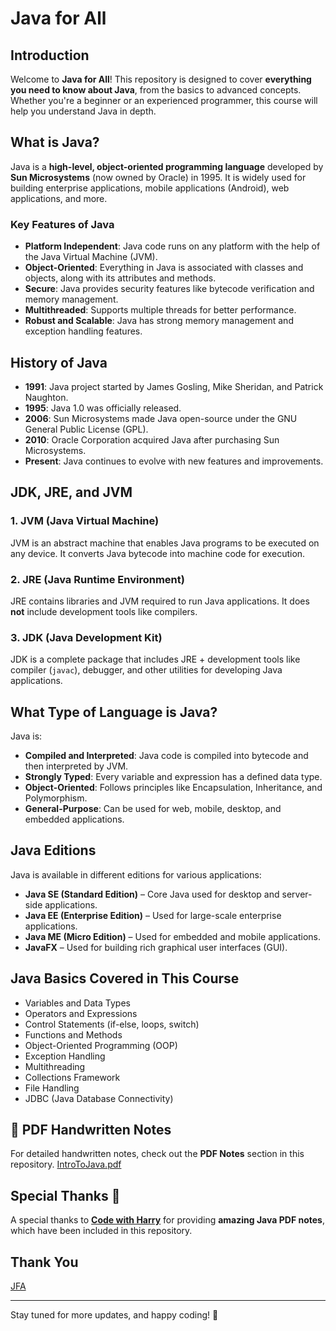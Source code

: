 # Java for All

## Introduction
Welcome to **Java for All**! This repository is designed to cover **everything you need to know about Java**, from the basics to advanced concepts. Whether you're a beginner or an experienced programmer, this course will help you understand Java in depth.

## What is Java?
Java is a **high-level, object-oriented programming language** developed by **Sun Microsystems** (now owned by Oracle) in 1995. It is widely used for building enterprise applications, mobile applications (Android), web applications, and more.

### Key Features of Java
- **Platform Independent**: Java code runs on any platform with the help of the Java Virtual Machine (JVM).
- **Object-Oriented**: Everything in Java is associated with classes and objects, along with its attributes and methods.
- **Secure**: Java provides security features like bytecode verification and memory management.
- **Multithreaded**: Supports multiple threads for better performance.
- **Robust and Scalable**: Java has strong memory management and exception handling features.

## History of Java
- **1991**: Java project started by James Gosling, Mike Sheridan, and Patrick Naughton.
- **1995**: Java 1.0 was officially released.
- **2006**: Sun Microsystems made Java open-source under the GNU General Public License (GPL).
- **2010**: Oracle Corporation acquired Java after purchasing Sun Microsystems.
- **Present**: Java continues to evolve with new features and improvements.

## JDK, JRE, and JVM
### 1. **JVM (Java Virtual Machine)**
JVM is an abstract machine that enables Java programs to be executed on any device. It converts Java bytecode into machine code for execution.

### 2. **JRE (Java Runtime Environment)**
JRE contains libraries and JVM required to run Java applications. It does **not** include development tools like compilers.

### 3. **JDK (Java Development Kit)**
JDK is a complete package that includes JRE + development tools like compiler (`javac`), debugger, and other utilities for developing Java applications.

## What Type of Language is Java?
Java is:
- **Compiled and Interpreted**: Java code is compiled into bytecode and then interpreted by JVM.
- **Strongly Typed**: Every variable and expression has a defined data type.
- **Object-Oriented**: Follows principles like Encapsulation, Inheritance, and Polymorphism.
- **General-Purpose**: Can be used for web, mobile, desktop, and embedded applications.

## Java Editions
Java is available in different editions for various applications:
- **Java SE (Standard Edition)** – Core Java used for desktop and server-side applications.
- **Java EE (Enterprise Edition)** – Used for large-scale enterprise applications.
- **Java ME (Micro Edition)** – Used for embedded and mobile applications.
- **JavaFX** – Used for building rich graphical user interfaces (GUI).

## Java Basics Covered in This Course
- Variables and Data Types
- Operators and Expressions
- Control Statements (if-else, loops, switch)
- Functions and Methods
- Object-Oriented Programming (OOP)
- Exception Handling
- Multithreading
- Collections Framework
- File Handling
- JDBC (Java Database Connectivity)

## 📜 PDF Handwritten Notes
For detailed handwritten notes, check out the **PDF Notes** section in this repository.
[IntroToJava.pdf](https://github.com/user-attachments/files/18618104/IntroToJava.pdf)


## Special Thanks 🙌
A special thanks to [**Code with Harry**](https://www.youtube.com/@CodeWithHarry) for providing **amazing Java PDF notes**, which have been included in this repository.

## Thank You
[JFA](https://github.com/abhinandan2540)

---
Stay tuned for more updates, and happy coding! 🚀

